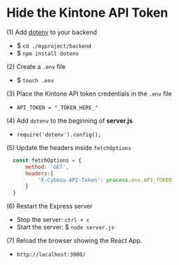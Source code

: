 # Hide the Kintone API Token

(1) Add [dotenv](https://www.npmjs.com/package/dotenv) to your backend
  * $ `cd ./myproject/backend`
  * $ `npm install dotenv`

(2) Create a `.env` file
  * $ `touch .env`

(3) Place the Kintone API token credentials in the `.env` file
  * `API_TOKEN = "_TOKEN_HERE_"`

(4) Add `dotenv` to the beginning of **server.js**
  * `require('dotenv').config();`

(5) Update the headers inside `fetchOptions`
  
  ```js
    const fetchOptions = {
        method: 'GET',
        headers:{
            'X-Cybozu-API-Token': process.env.API_TOKEN
        }
    }
  ```

(6) Restart the Express server
  * Stop the server: `ctrl + c`
  * Start the server: $ `node server.js`

(7) Reload the browser showing the React App.
  * `http://localhost:3000/`
